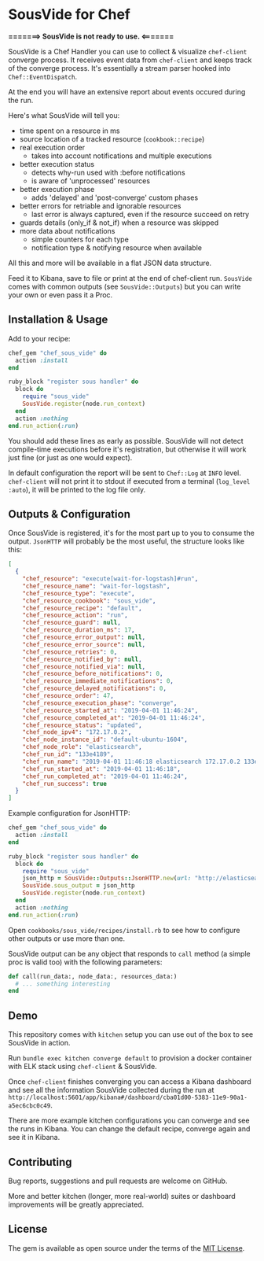 # SousVide for Chef

**=======> SousVide is not ready to use. <=======**

SousVide is a Chef Handler you can use to collect & visualize `chef-client` converge process. It receives event data from `chef-client` and keeps track of the converge process. It's essentially a stream parser hooked into `Chef::EventDispatch`.

At the end you will have an extensive report about events occured during the run.

Here's what SousVide will tell you:

* time spent on a resource in ms
* source location of a tracked resource (`cookbook::recipe`)
* real execution order
  - takes into account notifications and multiple executions
* better execution status
  - detects why-run used with :before notifications
  - is aware of 'unprocessed' resources
* better execution phase
  - adds 'delayed' and 'post-converge' custom phases
* better errors for retriable and ignorable resources
  - last error is always captured, even if the resource succeed on retry
* guards details (only_if & not_if) when a resource was skipped
* more data about notifications
  - simple counters for each type
  - notification type & notifying resource when available

All this and more will be available in a flat JSON data structure.

Feed it to Kibana, save to file or print at the end of chef-client run. `SousVide` comes with common outputs (see `SousVide::Outputs`) but you can write your own or even pass it a Proc.

## Installation & Usage

Add to your recipe:

```ruby
chef_gem "chef_sous_vide" do
  action :install
end

ruby_block "register sous handler" do
  block do
    require "sous_vide"
    SousVide.register(node.run_context)
  end
  action :nothing
end.run_action(:run)
```

You should add these lines as early as possible. SousVide will not detect compile-time executions before it's registration, but otherwise it will work just fine (or just as one would expect).

In default configuration the report will be sent to `Chef::Log` at `INFO` level. `chef-client` will not print it to stdout if executed from a terminal (`log_level :auto`), it will be printed to the log file only.

## Outputs & Configuration

Once SousVide is registered, it's for the most part up to you to consume the output. `JsonHTTP` will probably be the most useful, the structure looks like this:

```json
[
  {
    "chef_resource": "execute[wait-for-logstash]#run",
    "chef_resource_name": "wait-for-logstash",
    "chef_resource_type": "execute",
    "chef_resource_cookbook": "sous_vide",
    "chef_resource_recipe": "default",
    "chef_resource_action": "run",
    "chef_resource_guard": null,
    "chef_resource_duration_ms": 17,
    "chef_resource_error_output": null,
    "chef_resource_error_source": null,
    "chef_resource_retries": 0,
    "chef_resource_notified_by": null,
    "chef_resource_notified_via": null,
    "chef_resource_before_notifications": 0,
    "chef_resource_immediate_notifications": 0,
    "chef_resource_delayed_notifications": 0,
    "chef_resource_order": 47,
    "chef_resource_execution_phase": "converge",
    "chef_resource_started_at": "2019-04-01 11:46:24",
    "chef_resource_completed_at": "2019-04-01 11:46:24",
    "chef_resource_status": "updated",
    "chef_node_ipv4": "172.17.0.2",
    "chef_node_instance_id": "default-ubuntu-1604",
    "chef_node_role": "elasticsearch",
    "chef_run_id": "133e4189",
    "chef_run_name": "2019-04-01 11:46:18 elasticsearch 172.17.0.2 133e4189",
    "chef_run_started_at": "2019-04-01 11:46:18",
    "chef_run_completed_at": "2019-04-01 11:46:24",
    "chef_run_success": true
  }
]
```

Example configuration for JsonHTTP:

```ruby
chef_gem "chef_sous_vide" do
  action :install
end

ruby_block "register sous handler" do
  block do
    require "sous_vide"
    json_http = SousVide::Outputs::JsonHTTP.new(url: "http://elasticsearch:3000")
    SousVide.sous_output = json_http
    SousVide.register(node.run_context)
  end
  action :nothing
end.run_action(:run)
```

Open `cookbooks/sous_vide/recipes/install.rb` to see how to configure other outputs or use more than one.

SousVide output can be any object that responds to `call` method (a simple proc is valid too) with the following parameters:

```ruby
def call(run_data:, node_data:, resources_data:)
  # ... something interesting
end
```

## Demo

This repository comes with `kitchen` setup you can use out of the box to see SousVide in action.

Run `bundle exec kitchen converge default` to provision a docker container with ELK stack using `chef-client` & SousVide.

Once `chef-client` finishes converging you can access a Kibana dashboard and see all the information SousVide collected during the run at `http://localhost:5601/app/kibana#/dashboard/cba01d00-5383-11e9-90a1-a5ec6cbc0c49`.

There are more example kitchen configurations you can converge and see the runs in Kibana. You can change the default recipe, converge again and see it in Kibana.

## Contributing

Bug reports, suggestions and pull requests are welcome on GitHub.

More and better kitchen (longer, more real-world) suites or dashboard improvements will be greatly appreciated.

## License

The gem is available as open source under the terms of the [MIT License](https://opensource.org/licenses/MIT).
